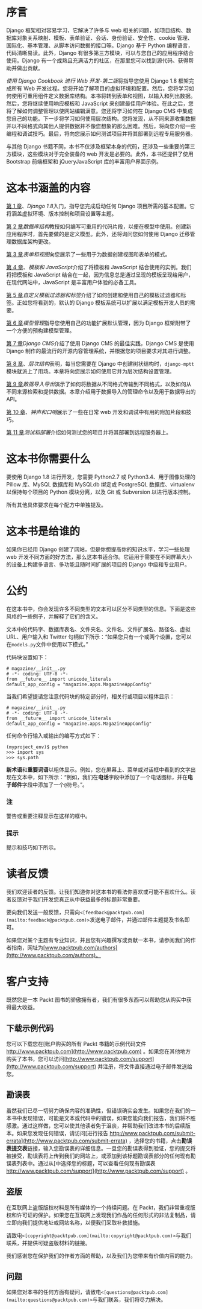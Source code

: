 # 序言

Django 框架相对容易学习，它解决了许多与 web 相关的问题，如项目结构、数据库对象关系映射、模板、表单验证、会话、身份验证、安全性、cookie 管理、国际化、基本管理、从脚本访问数据的接口等。Django 基于 Python 编程语言，代码清晰易读。此外，Django 有很多第三方模块，可以与您自己的应用程序结合使用。Django 有一个成熟且充满活力的社区，在那里您可以找到源代码、获得帮助并做出贡献。

*使用 Django Cookbook 进行 Web 开发-第二版*将指导您使用 Django 1.8 框架完成所有 Web 开发过程。您将开始了解项目的虚拟环境和配置。然后，您将学习如何使用可重用组件定义数据库结构。本书将转到表单和视图，以输入和列出数据。然后，您将继续使用响应模板和 JavaScript 来创建最佳用户体验。在此之后，您将了解如何调整管理以使网站编辑满意。您还将学习如何在 Django CMS 中集成您自己的功能。下一步将学习如何使用层次结构。您将发现，从不同来源收集数据并以不同格式向其他人提供数据并不像您想象的那么困难。然后，将向您介绍一些编程和调试技巧。最后，将向您展示如何测试项目并将其部署到远程专用服务器。

与其他 Django 书籍不同，本书不仅涉及框架本身的代码，还涉及一些重要的第三方模块，这些模块对于完全装备的 web 开发是必要的。此外，本书还提供了使用 Bootstrap 前端框架和 jQueryJavaScript 库的丰富用户界面示例。

# 这本书涵盖的内容

[第 1 章](01.html "Chapter 1. Getting Started with Django 1.8")、*Django 1.8*入门，指导您完成启动任何 Django 项目所需的基本配置。它将涵盖虚拟环境、版本控制和项目设置等主题。

[第 2 章](02.html "Chapter 2. Database Structure")*数据库结构*教授如何编写可重用的代码片段，以便在模型中使用。创建新应用程序时，首先要做的是定义模型。此外，还将询问您如何使用 Django 迁移管理数据库架构更改。

[第 3 章](03.html "Chapter 3. Forms and Views")*表单和视图*向您展示了一些用于为数据创建视图和表单的模式。

[第 4 章](04.html "Chapter 4. Templates and JavaScript")、*模板和 JavaScript*介绍了将模板和 JavaScript 结合使用的实例。我们将把模板和 JavaScript 结合在一起，因为信息总是通过呈现的模板呈现给用户，在现代网站中，JavaScript 是丰富用户体验的必备工具。

[第 5 章](05.html "Chapter 5. Custom Template Filters and Tags")*自定义模板过滤器和标签*介绍了如何创建和使用自己的模板过滤器和标签。正如您将看到的，默认的 Django 模板系统可以扩展以满足模板开发人员的需要。

[第 6 章](06.html "Chapter 6. Model Administration")*模型管理*指导您使用自己的功能扩展默认管理，因为 Django 框架附带了一个方便的预构建模型管理。

[第 7 章](07.html "Chapter 7. Django CMS")*Django CMS*介绍了使用 Django CMS 的最佳实践，Django CMS 是使用 Django 制作的最流行的开源内容管理系统，并根据您的项目要求对其进行调整。

[第 8 章](08.html "Chapter 8. Hierarchical Structures")、*层次结构*表明，每当您需要在 Django 中创建树状结构时，`django-mptt`模块就派上了用场。本章将向您展示如何使用它并为层次结构设置管理。

[第 9 章](09.html "Chapter 9. Data Import and Export")*数据导入导出*演示了如何将数据从不同格式传输到不同格式，以及如何从不同来源检索和提供数据。本章介绍用于数据导入的管理命令以及用于数据导出的 API。

[第 10 章](10.html "Chapter 10. Bells and Whistles")、*钟声和口哨*展示了一些在日常 web 开发和调试中有用的附加片段和技巧。

[第 11 章](11.html "Chapter 11. Testing and Deployment")*测试和部署*介绍如何测试您的项目并将其部署到远程服务器上。

# 这本书你需要什么

要使用 Django 1.8 进行开发，您需要 Python2.7 或 Python3.4、用于图像处理的 Pillow 库、MySQL 数据库和 MySQLdb 绑定或 PostgreSQL 数据库、virtualenv 以保持每个项目的 Python 模块分离，以及 Git 或 Subversion 以进行版本控制。

所有其他具体要求在每个配方中单独提及。

# 这本书是给谁的

如果你已经用 Django 创建了网站，但是你想提高你的知识水平，学习一些处理 web 开发不同方面的好方法，那么这本书适合你。它适用于需要在不同屏幕大小的设备上构建多语言、多功能且随时间扩展的项目的 Django 中级和专业用户。

# 公约

在这本书中，你会发现许多不同类型的文本可以区分不同类型的信息。下面是这些风格的一些例子，并解释了它们的含义。

文本中的代码字、数据库表名、文件夹名、文件名、文件扩展名、路径名、虚拟 URL、用户输入和 Twitter 句柄如下所示：“如果您只有一个或两个设置，您可以在`models.py`文件中使用以下模式。”

代码块设置如下：

```
# magazine/__init__.py
# -*- coding: UTF-8 -*-
from __future__ import unicode_literals
default_app_config = "magazine.apps.MagazineAppConfig"
```

当我们希望提请您注意代码块的特定部分时，相关行或项目以粗体显示：

```
# magazine/__init__.py
# -*- coding: UTF-8 -*-
from __future__ import unicode_literals
default_app_config = "magazine.apps.MagazineAppConfig"
```

任何命令行输入或输出的编写方式如下：

```
(myproject_env)$ python
>>> import sys
>>> sys.path

```

**新术语**和**重要词语**以粗体显示。例如，您在屏幕上、菜单或对话框中看到的文字出现在文本中，如下所示：“例如，我们在**电话**字段中添加了一个电话图标，并在**电子邮件**字段中添加了一个`@`符号。”。

### 注

警告或重要注释显示在这样的框中。

### 提示

提示和技巧如下所示。

# 读者反馈

我们欢迎读者的反馈。让我们知道你对这本书的看法你喜欢或可能不喜欢什么。读者反馈对于我们开发您真正从中获益最多的标题非常重要。

要向我们发送一般反馈，只需向`<[feedback@packtpub.com](mailto:feedback@packtpub.com)>`发送电子邮件，并通过邮件主题提及书名即可。

如果您对某个主题有专业知识，并且您有兴趣撰写或贡献一本书，请参阅我们的作者指南，网址为[www.packtpub.com/authors](http://www.packtpub.com/authors)。

# 客户支持

既然您是一本 Packt 图书的骄傲拥有者，我们有很多东西可以帮助您从购买中获得最大收益。

## 下载示例代码

您可以下载您在[账户购买的所有 Packt 书籍的示例代码文件 http://www.packtpub.com](http://www.packtpub.com) 。如果您在其他地方购买了本书，您可以访问[http://www.packtpub.com/support](http://www.packtpub.com/support) 并注册，将文件直接通过电子邮件发送给您。

## 勘误表

虽然我们已尽一切努力确保内容的准确性，但错误确实会发生。如果您在我们的一本书中发现错误，可能是文本或代码中的错误，如果您能向我们报告，我们将不胜感激。通过这样做，您可以使其他读者免于沮丧，并帮助我们改进本书的后续版本。如果您发现任何错误，请访问[进行报告 http://www.packtpub.com/submit-errata](http://www.packtpub.com/submit-errata) ，选择您的书籍，点击**勘误表提交表**链接，输入您勘误表的详细信息。一旦您的勘误表得到验证，您的提交将被接受，勘误表将上传到我们的网站上，或添加到该标题勘误表部分的任何现有勘误表列表中。通过从[中选择您的标题，可以查看任何现有勘误表 http://www.packtpub.com/support](http://www.packtpub.com/support) 。

## 盗版

在互联网上盗版版权材料是所有媒体的一个持续问题。在 Packt，我们非常重视版权和许可证的保护。如果您在互联网上发现我们作品的任何形式的非法复制品，请立即向我们提供地址或网站名称，以便我们采取补救措施。

请致电`<[copyright@packtpub.com](mailto:copyright@packtpub.com)>`与我们联系，并提供可疑盗版材料的链接。

我们感谢您在保护我们的作者方面的帮助，以及我们为您带来有价值内容的能力。

## 问题

如果您对本书的任何方面有疑问，请致电`<[questions@packtpub.com](mailto:questions@packtpub.com)>`与我们联系，我们将尽力解决。